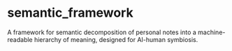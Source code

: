 # semantic_framework
A framework for semantic decomposition of personal notes into a machine-readable hierarchy of meaning, designed for AI-human symbiosis.
